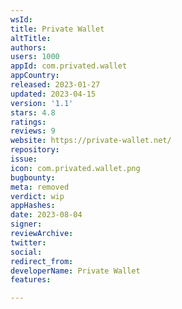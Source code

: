 ```yaml
---
wsId: 
title: Private Wallet
altTitle: 
authors: 
users: 1000
appId: com.privated.wallet
appCountry: 
released: 2023-01-27
updated: 2023-04-15
version: '1.1'
stars: 4.8
ratings: 
reviews: 9
website: https://private-wallet.net/
repository: 
issue: 
icon: com.privated.wallet.png
bugbounty: 
meta: removed
verdict: wip
appHashes: 
date: 2023-08-04
signer: 
reviewArchive: 
twitter: 
social: 
redirect_from: 
developerName: Private Wallet
features: 

---
```


